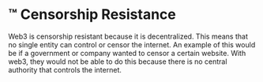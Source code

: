 # ™ Censorship Resistance

Web3 is censorship resistant because it is decentralized. This means that no single entity can control or censor the internet. An example of this would be if a government or company wanted to censor a certain website. With web3, they would not be able to do this because there is no central authority that controls the internet.
